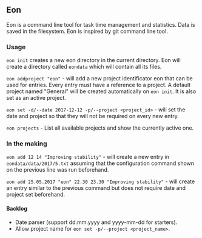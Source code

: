 ## Eon

Eon is a command line tool for task time management and statistics. Data is saved in the filesystem. Eon is inspired by git command line tool.

### Usage
`eon init` creates a new eon directory in the current directory. Eon will create a directory called `eondata` which will contain all its files.

`eon addproject "eon"` - will add a new project identificator eon that can be used for entries. Every entry must have a reference to a project. A default project named "General" will be created automatically on `eon init`. It is also set as an active project.

`eon set -d/--date 2017-12-12 -p/--project <project_id>` - will set the date and project so that they will not be required on every new entry.

`eon projects` - List all available projects and show the currently active one.

### In the making
`eon add 12 14 "Improving stability"` - will create a new entry in `eondata/data/2017/5.txt` assuming that the configuration command shown on the previous line was run beforehand.

`eon add 25.05.2017 "eon" 22.30 23.30 "Improving stability"` - will create an entry similar to the previous command but does not require date and project set beforehand.

#### Backlog
* Date parser (support dd.mm.yyyy and yyyy-mm-dd for starters).
* Allow project name for `eon set -p/--project <project_name>`.